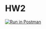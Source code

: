 # HW2
[![Run in Postman](https://run.pstmn.io/button.svg)](https://app.getpostman.com/run-collection/fd27d15981d2fb987d7f)

